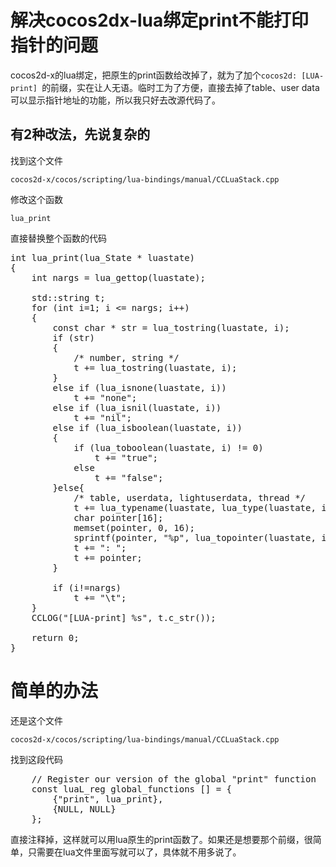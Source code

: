 # 解决cocos2dx-lua绑定print不能打印指针的问题

cocos2d-x的lua绑定，把原生的print函数给改掉了，就为了加个`cocos2d: [LUA-print] `的前缀，实在让人无语。临时工为了方便，直接去掉了table、user data可以显示指针地址的功能，所以我只好去改源代码了。

## 有2种改法，先说复杂的

找到这个文件

```
cocos2d-x/cocos/scripting/lua-bindings/manual/CCLuaStack.cpp
```

修改这个函数

```
lua_print
```

直接替换整个函数的代码

<pre class="cpp">
int lua_print(lua_State * luastate)
{
    int nargs = lua_gettop(luastate);

    std::string t;
    for (int i=1; i <= nargs; i++)
    {
        const char * str = lua_tostring(luastate, i);
        if (str)
        {
            /* number, string */
            t += lua_tostring(luastate, i);
        }
        else if (lua_isnone(luastate, i))
            t += "none";
        else if (lua_isnil(luastate, i))
            t += "nil";
        else if (lua_isboolean(luastate, i))
        {
            if (lua_toboolean(luastate, i) != 0)
                t += "true";
            else
                t += "false";
        }else{
            /* table, userdata, lightuserdata, thread */
            t += lua_typename(luastate, lua_type(luastate, i));
            char pointer[16];
            memset(pointer, 0, 16);
            sprintf(pointer, "%p", lua_topointer(luastate, i));
            t += ": ";
            t += pointer;
        }
        
        if (i!=nargs)
            t += "\t";
    }
    CCLOG("[LUA-print] %s", t.c_str());

    return 0;
}
</pre>

# 简单的办法

还是这个文件

```
cocos2d-x/cocos/scripting/lua-bindings/manual/CCLuaStack.cpp
```

找到这段代码

<pre class="cpp">
    // Register our version of the global "print" function
    const luaL_reg global_functions [] = {
        {"print", lua_print},
        {NULL, NULL}
    };
</pre>

直接注释掉，这样就可以用lua原生的print函数了。如果还是想要那个前缀，很简单，只需要在lua文件里面写就可以了，具体就不用多说了。